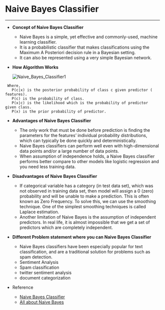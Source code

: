 # Naive Bayes Classifier
---
* **Concept of Naive Bayes Classifier**
  - Naive Bayes is a simple, yet effective and commonly-used, machine learning classifier. 
  - It is a probabilistic classifier that makes classifications using the Maximum A Posteriori decision rule in a Bayesian setting. 
  - It can also be represented using a very simple Bayesian network. 
 
* **How Algorithm Works** 

  ![Naive_Bayes_Classifier1](Naive_Bayes_Classifier1.png)
  
 ```
  Where,
    P(c|x) is the posterior probability of class c given predictor ( features).
    P(c) is the probability of class.
    P(x|c) is the likelihood which is the probability of predictor given class.
    P(x) is the prior probability of predictor.
 ```
  
* **Advantages of Naive Bayes Classifier**
  - The only work that must be done before prediction is finding the parameters for the features’ individual probability distributions, which can typically be done quickly and deterministically.
  - Naive Bayes classifiers can perform well even with high-dimensional data points and/or a large number of data points.
  - When assumption of independence holds, a Naive Bayes classifier performs better compare to other models like logistic regression and you need less training data.
  
* **Disadvantages of Naive Bayes Classifier**
  - If categorical variable has a category (in test data set), which was not observed in training data set, then model will assign a 0 (zero) probability and will be unable to make a prediction. This is often known as Zero Frequency. To solve this, we can use the smoothing technique. One of the simplest smoothing techniques is called Laplace estimation.
  - Another limitation of Naive Bayes is the assumption of independent predictors. In real life, it is almost impossible that we get a set of predictors which are completely independent.
  
* **Different Problem statement where you can Naive Bayes Classifier**
  - Naive Bayes classifiers have been especially popular for text classification, and are a traditional solution for problems such as spam detection.  
  - Sentiment Analysis
  - Spam classification
  - twitter sentiment analysis
  - document categorization


* Reference
  - [Naive Bayes Classifier](https://towardsdatascience.com/naive-bayes-classifier-81d512f50a7c)
  - [All about Naive Bayes](https://towardsdatascience.com/all-about-naive-bayes-8e13cef044cf)
